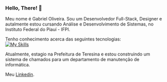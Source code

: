 ### Hello, There! 👋

Meu nome é Gabriel Oliveira.
Sou um Desenvolvedor Full-Stack, Designer e autalmente estou cursando Análise e Desenvolvimento de Sistemas, no Instituto Federal do Piauí - IFPI.

Tenho conhecimento acerca das seguintes tecnologias: <br>
[![My Skills](https://skills.thijs.gg/icons?i=react,nodejs,ts,js,html,css,bootstrap,python,godot,github,mysql,postgres)](https://skills.thijs.gg)

Atualmente, estagio na Prefeitura de Teresina e estou construindo um sistema de chamados para um departamento de manutenção de informática.

Meu <a href="https://www.linkedin.com/in/dev--gabriel--oliveira/">Linkedin</a>.
